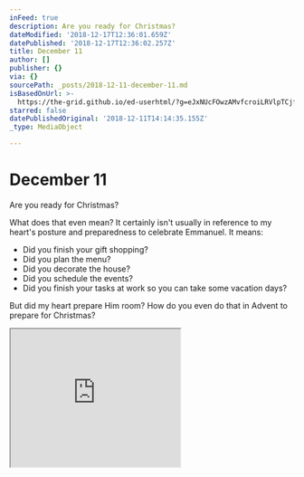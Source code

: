 ```yaml
---
inFeed: true
description: Are you ready for Christmas?
dateModified: '2018-12-17T12:36:01.659Z'
datePublished: '2018-12-17T12:36:02.257Z'
title: December 11
author: []
publisher: {}
via: {}
sourcePath: _posts/2018-12-11-december-11.md
isBasedOnUrl: >-
  https://the-grid.github.io/ed-userhtml/?g=eJxNUcFOwzAMvfcroiLRVlpTCjfa7jCJA5ddgBNCKE3cLd2aVLE7MSH-HXcrErc4fn7P77k29iSsaeKuzYP3FK_rgr_WUY062JHWaTc5Tda71KwErhibie9IiJMKoue661E0wsgd0NMRBnCEm_Or2m3VAClm73cfFaNtJ9L_mM352aRMlYkANAU3YxYiHUARLDhmqLghreGeNVeYxKC5TPZEIz4WhfbOgSbZKQ2t9wfpgApwn28vBZqD7PHmq2uHY1PeniAgW2lOD_I-mcl4ezmqwEpbb0BahxBoA50PkC7usir6SY3X07zPSiTXXBJ-_enlPbJOkmVVXSypRVE9B6uPCvGSrfbDJZtYGEUq3wfomng2wPsHYAdIYeKc3U7vg0UaFEqeKQxoGFoIeVkuo24aRo_EtOXfsX4BzFOXeA
starred: false
datePublishedOriginal: '2018-12-11T14:14:35.155Z'
_type: MediaObject

---
```

# December 11

Are you ready for Christmas?

What does that even mean? It certainly isn't usually in reference to my heart's posture and preparedness to celebrate Emmanuel. It means:

* Did you finish your gift shopping?
* Did you plan the menu?
* Did you decorate the house?
* Did you schedule the events?
* Did you finish your tasks at work so you can take some vacation days?

But did my heart prepare Him room? How do you even do that in Advent to prepare for Christmas?

<iframe src="https://the-grid.github.io/ed-userhtml/?g=eJxNUcFOwzAMvfcroiLRVlpTCjfa7jCJA5ddgBNCKE3cLd2aVLE7MSH-HXcrErc4fn7P77k29iSsaeKuzYP3FK_rgr_WUY062JHWaTc5Tda71KwErhibie9IiJMKoue661E0wsgd0NMRBnCEm_Or2m3VAClm73cfFaNtJ9L_mM352aRMlYkANAU3YxYiHUARLDhmqLghreGeNVeYxKC5TPZEIz4WhfbOgSbZKQ2t9wfpgApwn28vBZqD7PHmq2uHY1PeniAgW2lOD_I-mcl4ezmqwEpbb0BahxBoA50PkC7usir6SY3X07zPSiTXXBJ-_enlPbJOkmVVXSypRVE9B6uPCvGSrfbDJZtYGEUq3wfomng2wPsHYAdIYeKc3U7vg0UaFEqeKQxoGFoIeVkuo24aRo_EtOXfsX4BzFOXeA" height="244" style=""></iframe>